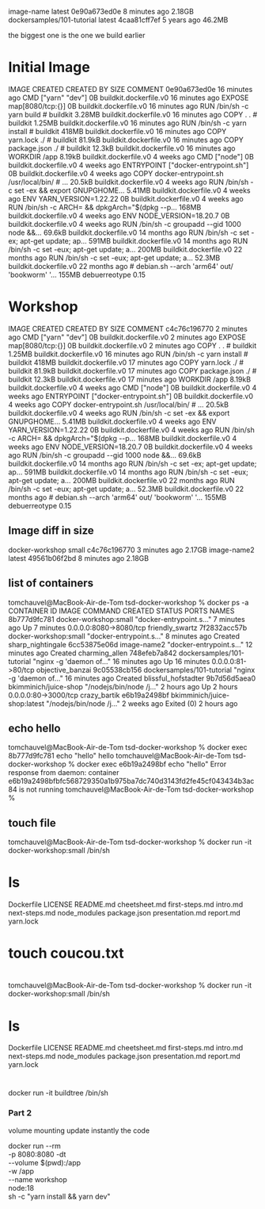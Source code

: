 image-name                   latest         0e90a673ed0e   8 minutes ago   2.18GB
dockersamples/101-tutorial   latest         4caa81cff7ef   5 years ago     46.2MB

the biggest one is the one we build earlier

# Initial Image

IMAGE          CREATED          CREATED BY                                      SIZE      COMMENT
0e90a673ed0e   16 minutes ago   CMD ["yarn" "dev"]                              0B        buildkit.dockerfile.v0
<missing>      16 minutes ago   EXPOSE map[8080/tcp:{}]                         0B        buildkit.dockerfile.v0
<missing>      16 minutes ago   RUN /bin/sh -c yarn build # buildkit            3.28MB    buildkit.dockerfile.v0
<missing>      16 minutes ago   COPY . . # buildkit                             1.25MB    buildkit.dockerfile.v0
<missing>      16 minutes ago   RUN /bin/sh -c yarn install # buildkit          418MB     buildkit.dockerfile.v0
<missing>      16 minutes ago   COPY yarn.lock ./ # buildkit                    81.9kB    buildkit.dockerfile.v0
<missing>      16 minutes ago   COPY package.json ./ # buildkit                 12.3kB    buildkit.dockerfile.v0
<missing>      16 minutes ago   WORKDIR /app                                    8.19kB    buildkit.dockerfile.v0
<missing>      4 weeks ago      CMD ["node"]                                    0B        buildkit.dockerfile.v0
<missing>      4 weeks ago      ENTRYPOINT ["docker-entrypoint.sh"]             0B        buildkit.dockerfile.v0
<missing>      4 weeks ago      COPY docker-entrypoint.sh /usr/local/bin/ # …   20.5kB    buildkit.dockerfile.v0
<missing>      4 weeks ago      RUN /bin/sh -c set -ex   && export GNUPGHOME…   5.41MB    buildkit.dockerfile.v0
<missing>      4 weeks ago      ENV YARN_VERSION=1.22.22                        0B        buildkit.dockerfile.v0
<missing>      4 weeks ago      RUN /bin/sh -c ARCH= && dpkgArch="$(dpkg --p…   168MB     buildkit.dockerfile.v0
<missing>      4 weeks ago      ENV NODE_VERSION=18.20.7                        0B        buildkit.dockerfile.v0
<missing>      4 weeks ago      RUN /bin/sh -c groupadd --gid 1000 node   &&…   69.6kB    buildkit.dockerfile.v0
<missing>      14 months ago    RUN /bin/sh -c set -ex;  apt-get update;  ap…   591MB     buildkit.dockerfile.v0
<missing>      14 months ago    RUN /bin/sh -c set -eux;  apt-get update;  a…   200MB     buildkit.dockerfile.v0
<missing>      22 months ago    RUN /bin/sh -c set -eux;  apt-get update;  a…   52.3MB    buildkit.dockerfile.v0
<missing>      22 months ago    # debian.sh --arch 'arm64' out/ 'bookworm' '…   155MB     debuerreotype 0.15

# Workshop

IMAGE          CREATED          CREATED BY                                      SIZE      COMMENT
c4c76c196770   2 minutes ago    CMD ["yarn" "dev"]                              0B        buildkit.dockerfile.v0
<missing>      2 minutes ago    EXPOSE map[8080/tcp:{}]                         0B        buildkit.dockerfile.v0
<missing>      2 minutes ago    COPY . . # buildkit                             1.25MB    buildkit.dockerfile.v0
<missing>      16 minutes ago   RUN /bin/sh -c yarn install # buildkit          418MB     buildkit.dockerfile.v0
<missing>      17 minutes ago   COPY yarn.lock ./ # buildkit                    81.9kB    buildkit.dockerfile.v0
<missing>      17 minutes ago   COPY package.json ./ # buildkit                 12.3kB    buildkit.dockerfile.v0
<missing>      17 minutes ago   WORKDIR /app                                    8.19kB    buildkit.dockerfile.v0
<missing>      4 weeks ago      CMD ["node"]                                    0B        buildkit.dockerfile.v0
<missing>      4 weeks ago      ENTRYPOINT ["docker-entrypoint.sh"]             0B        buildkit.dockerfile.v0
<missing>      4 weeks ago      COPY docker-entrypoint.sh /usr/local/bin/ # …   20.5kB    buildkit.dockerfile.v0
<missing>      4 weeks ago      RUN /bin/sh -c set -ex   && export GNUPGHOME…   5.41MB    buildkit.dockerfile.v0
<missing>      4 weeks ago      ENV YARN_VERSION=1.22.22                        0B        buildkit.dockerfile.v0
<missing>      4 weeks ago      RUN /bin/sh -c ARCH= && dpkgArch="$(dpkg --p…   168MB     buildkit.dockerfile.v0
<missing>      4 weeks ago      ENV NODE_VERSION=18.20.7                        0B        buildkit.dockerfile.v0
<missing>      4 weeks ago      RUN /bin/sh -c groupadd --gid 1000 node   &&…   69.6kB    buildkit.dockerfile.v0
<missing>      14 months ago    RUN /bin/sh -c set -ex;  apt-get update;  ap…   591MB     buildkit.dockerfile.v0
<missing>      14 months ago    RUN /bin/sh -c set -eux;  apt-get update;  a…   200MB     buildkit.dockerfile.v0
<missing>      22 months ago    RUN /bin/sh -c set -eux;  apt-get update;  a…   52.3MB    buildkit.dockerfile.v0
<missing>      22 months ago    # debian.sh --arch 'arm64' out/ 'bookworm' '…   155MB     debuerreotype 0.15

## Image diff in size

docker-workshop              small          c4c76c196770   3 minutes ago    2.17GB
image-name2                  latest         49561b06f2bd   8 minutes ago    2.18GB

## list of containers

tomchauvel@MacBook-Air-de-Tom tsd-docker-workshop % docker ps -a
CONTAINER ID   IMAGE                          COMMAND                  CREATED          STATUS                   PORTS                    NAMES
8b777d9fc781   docker-workshop:small          "docker-entrypoint.s…"   7 minutes ago    Up 7 minutes             0.0.0.0:8080->8080/tcp   friendly_swartz
7f2832acc57b   docker-workshop:small          "docker-entrypoint.s…"   8 minutes ago    Created                                           sharp_nightingale
6cc53875e06d   image-name2                    "docker-entrypoint.s…"   12 minutes ago   Created                                           charming_allen
748efeb7a842   dockersamples/101-tutorial     "nginx -g 'daemon of…"   16 minutes ago   Up 16 minutes            0.0.0.0:81->80/tcp       objective_banzai
9c05538cb156   dockersamples/101-tutorial     "nginx -g 'daemon of…"   16 minutes ago   Created                                           blissful_hofstadter
9b7d56d5aea0   bkimminich/juice-shop          "/nodejs/bin/node /j…"   2 hours ago      Up 2 hours               0.0.0.0:80->3000/tcp     crazy_bartik
e6b19a2498bf   bkimminich/juice-shop:latest   "/nodejs/bin/node /j…"   2 weeks ago      Exited (0) 2 hours ago 

## echo hello

tomchauvel@MacBook-Air-de-Tom tsd-docker-workshop % docker exec 8b777d9fc781 echo "hello"
hello
tomchauvel@MacBook-Air-de-Tom tsd-docker-workshop % docker exec e6b19a2498bf echo "hello"
Error response from daemon: container e6b19a2498bfbfc568729350a1b975ba7dc740d3143fd2fe45cf043434b3ac84 is not running
tomchauvel@MacBook-Air-de-Tom tsd-docker-workshop % 


## touch file

tomchauvel@MacBook-Air-de-Tom tsd-docker-workshop % docker run -it docker-workshop:small /bin/sh
# ls
Dockerfile  LICENSE  README.md  cheetsheet.md  first-steps.md  intro.md  next-steps.md  node_modules  package.json  presentation.md  report.md  yarn.lock
# touch coucou.txt
# 
tomchauvel@MacBook-Air-de-Tom tsd-docker-workshop % docker run -it docker-workshop:small /bin/sh
# ls
Dockerfile  LICENSE  README.md  cheetsheet.md  first-steps.md  intro.md  next-steps.md  node_modules  package.json  presentation.md  report.md  yarn.lock
# 

##

docker run -it  buildtree /bin/sh




### Part 2

volume mounting update instantly the code

docker run --rm \
-p 8080:8080 -dt \
--volume $(pwd):/app \
-w /app \
--name workshop \
node:18 \
sh -c "yarn install && yarn dev"

